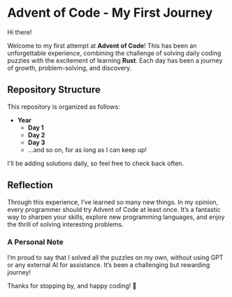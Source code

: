 # Advent of Code - My First Journey

Hi there!

Welcome to my first attempt at **Advent of Code**! This has been an unforgettable experience, combining the challenge of solving daily coding puzzles with the excitement of learning **Rust**. Each day has been a journey of growth, problem-solving, and discovery.

## Repository Structure

This repository is organized as follows:
- **Year** 
  - **Day 1**
  - **Day 2**
  - **Day 3**
  - ...and so on, for as long as I can keep up!

I'll be adding solutions daily, so feel free to check back often.

## Reflection

Through this experience, I’ve learned so many new things. In my opinion, every programmer should try Advent of Code at least once. It’s a fantastic way to sharpen your skills, explore new programming languages, and enjoy the thrill of solving interesting problems.

### A Personal Note

I’m proud to say that I solved all the puzzles on my own, without using GPT or any external AI for assistance. It’s been a challenging but rewarding journey!

Thanks for stopping by, and happy coding! 🎄
